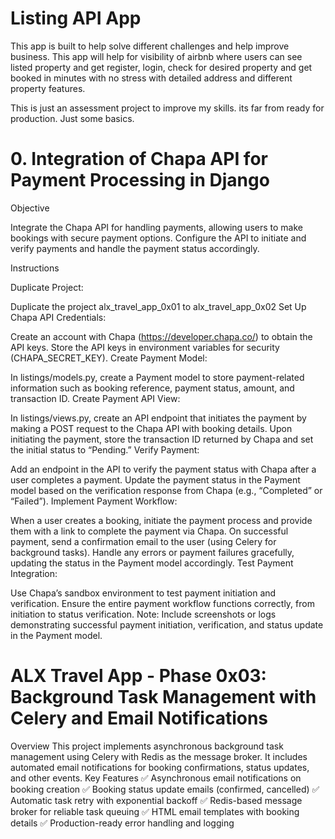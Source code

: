 # Listing API App

This app is built to help solve different challenges and help improve business. This app will help for visibility of airbnb where users can see listed property and get register, login, check for desired property and get booked in minutes with no stress with detailed address and different property features. 

This is just an assessment project to improve my skills. its far from ready for production. Just some basics. 


# 0. Integration of Chapa API for Payment Processing in Django

Objective

Integrate the Chapa API for handling payments, allowing users to make bookings with secure payment options. Configure the API to initiate and verify payments and handle the payment status accordingly.

Instructions

Duplicate Project:

Duplicate the project alx_travel_app_0x01 to alx_travel_app_0x02
Set Up Chapa API Credentials:

Create an account with Chapa (https://developer.chapa.co/) to obtain the API keys.
Store the API keys in environment variables for security (CHAPA_SECRET_KEY).
Create Payment Model:

In listings/models.py, create a Payment model to store payment-related information such as booking reference, payment status, amount, and transaction ID.
Create Payment API View:

In listings/views.py, create an API endpoint that initiates the payment by making a POST request to the Chapa API with booking details.
Upon initiating the payment, store the transaction ID returned by Chapa and set the initial status to “Pending.”
Verify Payment:

Add an endpoint in the API to verify the payment status with Chapa after a user completes a payment.
Update the payment status in the Payment model based on the verification response from Chapa (e.g., “Completed” or “Failed”).
Implement Payment Workflow:

When a user creates a booking, initiate the payment process and provide them with a link to complete the payment via Chapa.
On successful payment, send a confirmation email to the user (using Celery for background tasks).
Handle any errors or payment failures gracefully, updating the status in the Payment model accordingly.
Test Payment Integration:

Use Chapa’s sandbox environment to test payment initiation and verification.
Ensure the entire payment workflow functions correctly, from initiation to status verification.
Note: Include screenshots or logs demonstrating successful payment initiation, verification, and status update in the Payment model.

# ALX Travel App - Phase 0x03: Background Task Management with Celery and Email Notifications
Overview
This project implements asynchronous background task management using Celery with Redis as the message broker. It includes automated email notifications for booking confirmations, status updates, and other events.
Key Features
✅ Asynchronous email notifications on booking creation
✅ Booking status update emails (confirmed, cancelled)
✅ Automatic task retry with exponential backoff
✅ Redis-based message broker for reliable task queuing
✅ HTML email templates with booking details
✅ Production-ready error handling and logging